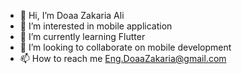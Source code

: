 - 👋 Hi, I’m Doaa Zakaria Ali
- 👀 I’m interested in mobile application
- 🌱 I’m currently learning Flutter
- 💞️ I’m looking to collaborate on mobile development
- 📫 How to reach me Eng.DoaaZakaria@gmail.com

<!---
DoaaZakariaAli/DoaaZakariaAli is a ✨ special ✨ repository because its `README.md` (this file) appears on your GitHub profile.
You can click the Preview link to take a look at your changes.
--->
